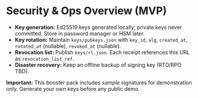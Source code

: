# Security & Ops Overview (MVP)

- **Key generation:** Ed25519 keys generated locally; private keys never committed. Store in password manager or HSM later.
- **Key rotation:** Maintain `keys/pubkeys.json` with `key_id`, `alg`, `created_at`, `rotated_at` (nullable), `revoked_at` (nullable).
- **Revocation list:** Publish `keys/rl.json`. Each receipt references this URL as `revocation_list_ref`.
- **Disaster recovery:** Keep an offline backup of signing key (RTO/RPO TBD).

**Important:** This booster pack includes *sample* signatures for demonstration only. Generate your own keys before any public demo.
